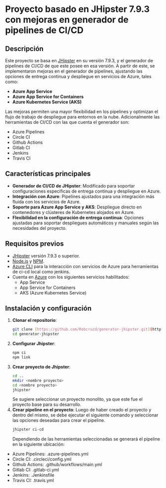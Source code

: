 # Proyecto basado en JHipster 7.9.3 con mejoras en generador de pipelines de CI/CD

## Descripción

Este proyecto se basa en [JHipster](https://www.jhipster.tech/) en su versión 7.9.3, y el generador de pipelines de CI/CD de que este posee en esa versión. A partir de este, se implementaron mejoras en el generador de pipelines, ajustando las opciones de entrega continua y despliegue en servicios de Azure, tales como:

- **Azure App Service**
- **Azure App Service for Containers**
- **Azure Kubernetes Service (AKS)**

Las mejoras permiten una mayor flexibilidad en los pipelines y optimizan el flujo de trabajo de despliegue para entornos en la nube.
Adicionalmente las herramientas de CI/CD con las que cuenta el generador son:

- Azure Pipelines
- Circle CI
- Github Actions
- Gitlab CI
- Jenkins
- Travis CI

## Características principales

- **Generador de CI/CD de JHipster**: Modificado para soportar configuraciones específicas de entrega continua y despliegue en Azure.
- **Integración con Azure**: Pipelines ajustados para una integración más fluida con los servicios de Azure.
- **Soporte para Azure App Service y AKS**: Despliegue directo en contenedores y clústeres de Kubernetes alojados en Azure.
- **Flexibilidad en la configuración de entrega continua**: Opciones ajustadas para soportar despliegues automáticos y manuales según las necesidades del proyecto.

## Requisitos previos

- [JHipster](https://www.jhipster.tech/) versión 7.9.3 o superior.
- [Node.js](https://nodejs.org/) y [NPM](https://www.npmjs.com/).
- [Azure CLI](https://docs.microsoft.com/en-us/cli/azure/install-azure-cli) para la interacción con servicios de Azure para herramientas de ci-cd local como jenkins.
- Cuenta en [Azure](https://azure.microsoft.com/) con los siguientes servicios habilitados:
  - App Service
  - App Service for Containers
  - AKS (Azure Kubernetes Service)

## Instalación y configuración

1. **Clonar el repositorio**:
   ```bash
   git clone [https://github.com/Robcruzd/generator-jhipster.git](https://github.com/Robcruzd/generator-jhipster.git)
   cd generator-jhipster
   
2. **Configurar Jhipster**:
   ```bash
   npm ci
   npm link
3. **Crear proyecto de Jhipster**:
   ```bash
   cd ..
   mkdir <nombre proyecto>
   cd <nombre proyecto>
   jhipster
   ```
   Se sugiere seleccionar un proyecto monolito, ya que este fue el proyecto base para su desarrollo.
4. **Crear pipeline en el proyecto**:
   Luego de haber creado el proyecto y dentro del mismo, se debe ejecutar el siguiente comando y seleccionar las opciones deseadas para crear el pipeline.
   ```bash
   jhipster ci-cd
   ```
   Dependiendo de las herramientas seleccionadas se generará el pipeline en la siguiente ubicación:

- Azure Pipelines: .azure-pipelines.yml
- Circle CI: .circleci/config.yml
- Github Actions: .github/workflows/main.yml
- Gitlab CI: .gitlab-ci.yml
- Jenkins: .Jenkinsfile
- Travis CI: .travis.yml
